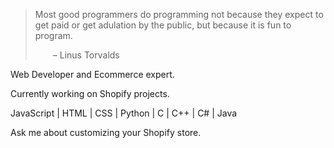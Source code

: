 
>Most good programmers do programming not because they expect to get paid or get adulation by the public, but because it is fun to program.
>
>  – Linus Torvalds


Web Developer and Ecommerce expert.  

Currently working on Shopify projects.  

JavaScript | HTML | CSS | Python | C | C++ | C# | Java 

Ask me about customizing your Shopify store.
